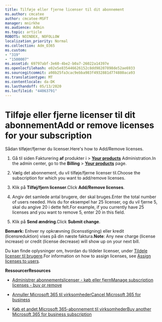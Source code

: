 ```yaml
---
title: Tilføje eller fjerne licenser til dit abonnement
ms.author: cmcatee
author: cmcatee-MSFT
manager: mnirkhe
ms.audience: Admin
ms.topic: article
ROBOTS: NOINDEX, NOFOLLOW
localization_priority: Normal
ms.collection: Adm_O365
ms.custom:
- "319"
- "1500007"
ms.assetid: 69797abf-3e60-4be2-b0a7-26022a14397e
ms.openlocfilehash: e02e5e835446626152c8dd98207898de52ae6933
ms.sourcegitcommit: a98b25fa3cac9ebba983f4932881d774880aca93
ms.translationtype: MT
ms.contentlocale: da-DK
ms.lasthandoff: 05/13/2020
ms.locfileid: "44063791"
---
```

# <a name="add-or-remove-licenses-for-your-subscription"></a><span data-ttu-id="080d9-102">Tilføje eller fjerne licenser til dit abonnement</span><span class="sxs-lookup"><span data-stu-id="080d9-102">Add or remove licenses for your subscription</span></span>

<span data-ttu-id="080d9-103">Sådan tilføjer/fjerner du licenser.</span><span class="sxs-lookup"><span data-stu-id="080d9-103">Here's how to Add/Remove licenses.</span></span>
  
1. <span data-ttu-id="080d9-104">Gå til siden Fakturering **af** produkter i \> **[Your products](https://go.microsoft.com/fwlink/p/?linkid=842054)** Administration.</span><span class="sxs-lookup"><span data-stu-id="080d9-104">In the admin center, go to the **Billing** \> **[Your products](https://go.microsoft.com/fwlink/p/?linkid=842054)** page.</span></span>

2. <span data-ttu-id="080d9-105">Vælg det abonnement, du vil tilføje/fjerne licenser til.</span><span class="sxs-lookup"><span data-stu-id="080d9-105">Choose the subscription for which you want to add/remove licenses.</span></span>

3. <span data-ttu-id="080d9-106">Klik på **Tilføj/fjern licenser**.</span><span class="sxs-lookup"><span data-stu-id="080d9-106">Click **Add/Remove licenses**.</span></span>

4. <span data-ttu-id="080d9-107">Angiv det samlede antal brugere, der skal bruges.</span><span class="sxs-lookup"><span data-stu-id="080d9-107">Enter the total number of users needed.</span></span> <span data-ttu-id="080d9-108">Hvis du for eksempel har 25 licenser, og du vil fjerne 5, skal du angive 20 i dette felt.</span><span class="sxs-lookup"><span data-stu-id="080d9-108">For example, if you currently have 25 licenses and you want to remove 5, enter 20 in this field.</span></span>

5. <span data-ttu-id="080d9-109">Klik på **Send ændring**.</span><span class="sxs-lookup"><span data-stu-id="080d9-109">Click **Submit change**.</span></span>

<span data-ttu-id="080d9-110">**Bemærk:** Enhver ny opkrævning (licensstigning) eller kredit (licensreduktion) vises på din næste faktura.</span><span class="sxs-lookup"><span data-stu-id="080d9-110">**Note**: Any new charge (license increase) or credit (license decrease) will show up on your next bill.</span></span>

<span data-ttu-id="080d9-111">Du kan finde oplysninger om, hvordan du tildeler licenser, under [Tildele licenser til brugere](https://docs.microsoft.com/microsoft-365/admin/manage/assign-licenses-to-users).</span><span class="sxs-lookup"><span data-stu-id="080d9-111">For information on how to assign licenses, see [Assign licenses to users](https://docs.microsoft.com/microsoft-365/admin/manage/assign-licenses-to-users).</span></span>

<span data-ttu-id="080d9-112">**Ressourcer**</span><span class="sxs-lookup"><span data-stu-id="080d9-112">**Resources**</span></span>
  
- [<span data-ttu-id="080d9-113">Administrer abonnementslicenser - køb eller fjern</span><span class="sxs-lookup"><span data-stu-id="080d9-113">Manage subscription licenses - buy or remove</span></span>](https://docs.microsoft.com/microsoft-365/commerce/licenses/buy-licenses)

- [<span data-ttu-id="080d9-114">Annuller Microsoft 365 til virksomheder</span><span class="sxs-lookup"><span data-stu-id="080d9-114">Cancel Microsoft 365 for business</span></span>](https://support.office.com/article/Cancel-Office-365-for-business-b1bc0bef-4608-4601-813a-cdd9f746709a)

- [<span data-ttu-id="080d9-115">Køb et andet Microsoft 365-abonnement til virksomheder</span><span class="sxs-lookup"><span data-stu-id="080d9-115">Buy another Microsoft 365 for business subscription</span></span>](https://support.office.com/article/Buy-another-Office-365-for-business-subscription-fab3b86c-3359-4042-8692-5d4dc7550b7c)
